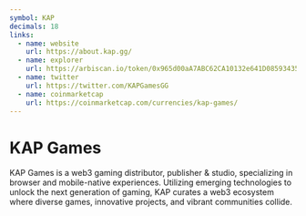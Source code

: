 ```yaml
---
symbol: KAP
decimals: 18
links:
  - name: website
    url: https://about.kap.gg/
  - name: explorer
    url: https://arbiscan.io/token/0x965d00aA7ABC62CA10132e641D08593435aC811d
  - name: twitter
    url: https://twitter.com/KAPGamesGG
  - name: coinmarketcap
    url: https://coinmarketcap.com/currencies/kap-games/
---
```


# KAP Games

KAP Games is a web3 gaming distributor, publisher & studio, specializing in browser and mobile-native experiences. Utilizing emerging technologies to unlock the next generation of gaming, KAP curates a web3 ecosystem where diverse games, innovative projects, and vibrant communities collide.
